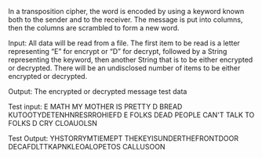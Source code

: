 In a transposition cipher, the word is encoded by using a keyword known both to the sender and to the receiver. The message is put into columns, then the columns are scrambled to form a new word.

Input: All data will be read from a file. The first item to be read is a letter representing “E” for encrypt or “D” for decrypt, followed by a String representing the keyword, then another String that is to be either encrypted or decrypted. There will be an undisclosed number of items to be either encrypted or decrypted.

Output: The encrypted or decrypted message test data

Test input:
E MATH MY MOTHER IS PRETTY
D BREAD KUTOOTYDETENHNRESRROHIEFD
E FOLKS DEAD PEOPLE CAN'T TALK TO FOLKS D CRY CLOAUOLSN

Test Output:
YHSTORRYMTIEMEPT
THEKEYISUNDERTHEFRONTDOOR
DECAFDLTTKAPNKLEOALOPETOS
CALLUSOON
